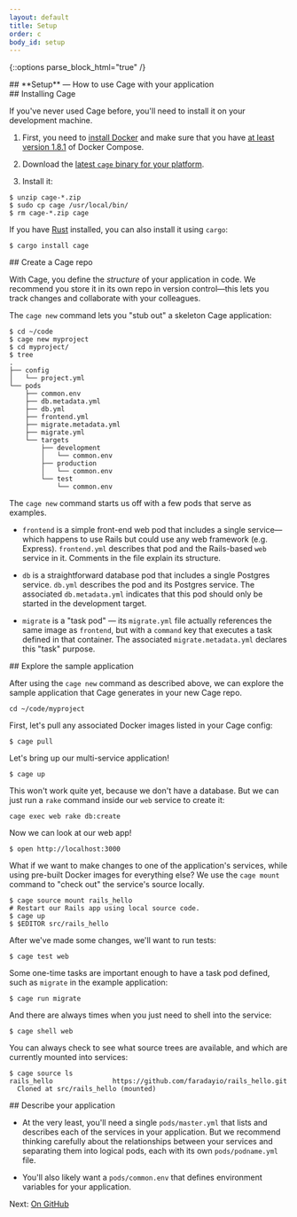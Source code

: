 ```yaml
---
layout: default
title: Setup
order: c
body_id: setup
---
```

{::options parse_block_html="true" /}

<section class="intro">
## **Setup** — How to use Cage with your application
</section>

<section>
## Installing Cage

If you've never used Cage before, you'll need to install it on your development machine.

1. First, you need to [install Docker](https://www.docker.com/products/docker) and make sure that you
have [at least version 1.8.1](https://docs.docker.com/compose/install/) of Docker Compose.

2. Download the [latest `cage` binary for your platform](https://github.com/faradayio/cage/releases/latest).

3. Install it:

``` shell
$ unzip cage-*.zip
$ sudo cp cage /usr/local/bin/
$ rm cage-*.zip cage
```

If you have [Rust](https://www.rust-lang.org/) installed, you can also
install it using `cargo`:

``` shell
$ cargo install cage
```
</section>

<section>
## Create a Cage repo

With Cage, you define the *structure* of your application in code. We recommend you store it in its own repo in version control—this lets you track changes and collaborate with your colleagues.

The `cage new` command lets you "stub out" a skeleton Cage application:

``` shell
$ cd ~/code
$ cage new myproject
$ cd myproject/
$ tree
.
├── config
│   └── project.yml
└── pods
    ├── common.env
    ├── db.metadata.yml
    ├── db.yml
    ├── frontend.yml
    ├── migrate.metadata.yml
    ├── migrate.yml
    └── targets
        ├── development
        │   └── common.env
        ├── production
        │   └── common.env
        └── test
            └── common.env
```

The `cage new` command starts us off with a few pods that serve as examples.

* `frontend` is a simple front-end web pod that includes a single service—which happens to use Rails but could use any web framework (e.g. Express). `frontend.yml` describes that pod and the Rails-based `web` service in it. Comments in the file explain its structure.

* `db` is a straightforward database pod that includes a single Postgres service. `db.yml` describes the pod and its Postgres service. The associated `db.metadata.yml` indicates that this pod should only be started in the development target.

* `migrate` is a "task pod" — its `migrate.yml` file actually references the same image as `frontend`, but with a `command` key that executes a task defined in that container. The associated `migrate.metadata.yml` declares this "task" purpose.

</section>

<section>
## Explore the sample application

After using the `cage new` command as described above, we can explore the sample application that Cage generates in your new Cage repo.

``` shell
cd ~/code/myproject
```

First, let's pull any associated Docker images listed in your Cage config:

``` shell
$ cage pull
```

Let's bring up our multi-service application!

``` shell
$ cage up
```

This won't work quite yet, because we don't have a database.  But we can
just run a `rake` command inside our `web` service to create it:

``` shell
cage exec web rake db:create
```

Now we can look at our web app!

```
$ open http://localhost:3000
```

What if we want to make changes to one of the application's services, while using pre-built Docker images for everything else? We use the `cage mount` command to "check out" the service's source locally.

``` shell
$ cage source mount rails_hello
# Restart our Rails app using local source code.
$ cage up
$ $EDITOR src/rails_hello
```

After we've made some changes, we'll want to run tests:

``` shell
$ cage test web
```

Some one-time tasks are important enough to have a task pod defined, such as `migrate` in the example application:

``` shell
$ cage run migrate
```

And there are always times when you just need to shell into the service:

``` shell
$ cage shell web
```

You can always check to see what source trees are available, and which are
currently mounted into services:

``` shell
$ cage source ls
rails_hello               https://github.com/faradayio/rails_hello.git
  Cloned at src/rails_hello (mounted)
```
</section>

<section>
## Describe your application

* At the very least, you'll need a single `pods/master.yml` that lists and describes each of the services in your application. But we recommend thinking carefully about the relationships between your services and separating them into logical pods, each with its own `pods/podname.yml` file.

* You'll also likely want a `pods/common.env` that defines environment variables for your application.

</section>

Next: [On GitHub](https://github.com/faradayio/cage)
